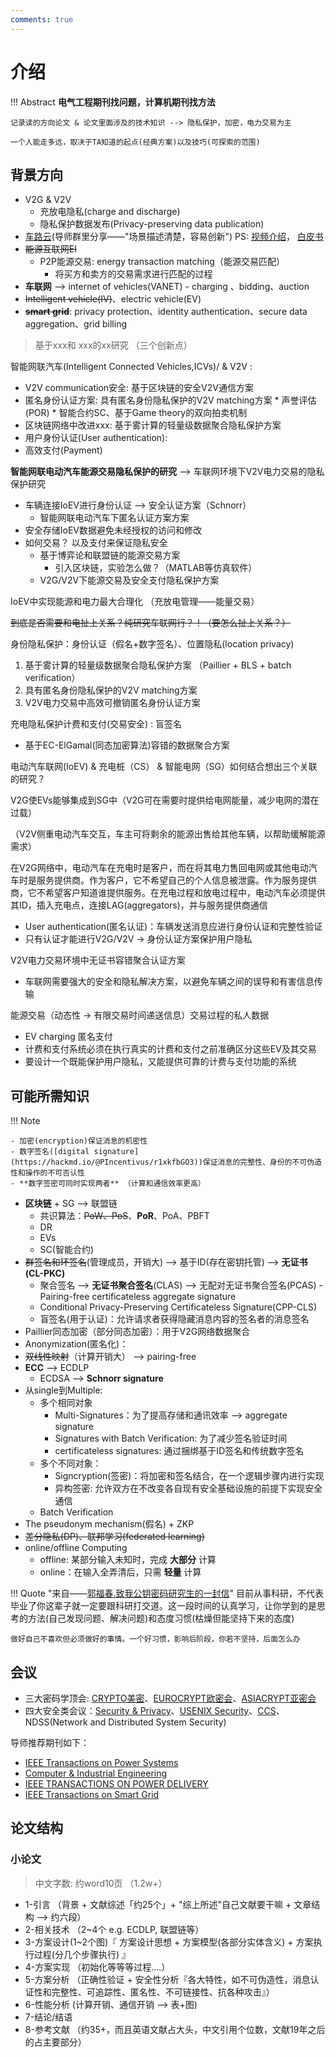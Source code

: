 ```yaml
---
comments: true
---
```


# 介绍

!!! Abstract
    **电气工程期刊找问题，计算机期刊找方法**

    记录读的方向论文 & 论文里面涉及的技术知识 --> 隐私保护，加密，电力交易为主
    
    一个人能走多远，取决于TA知道的起点(经典方案)以及技巧(可探索的范围)


## 背景方向
- V2G & V2V
    - 充放电隐私(charge and discharge)
    - 隐私保护数据发布(Privacy-preserving data publication)
- [车路云](https://www.tsinghua.edu.cn/info/1182/109825.htm)(导师群里分享——"场景描述清楚，容易创新") PS: [视频介绍](https://www.bilibili.com/video/BV1V1421y7n3/?spm_id_from=333.337.search-card.all.click&vd_source=41a19477b1cd284eb33c00c0aae3f725)， [白皮书](https://13115299.s21i.faiusr.com/61/1/ABUIABA9GAAgzKiYngYo_oOy7AY.pdf)
- ~~能源互联网EI~~
    - P2P能源交易: energy transaction matching（能源交易匹配）
        - 将买方和卖方的交易需求进行匹配的过程
- **车联网** --> internet of vehicles(VANET)
      -  charging 、bidding、auction
- ~~Intelligent vehicle(IV)~~、electric vehicle(EV)
- ~~**smart grid**~~: privacy protection、identity authentication、secure data aggregation、grid billing 

> 基于xxx和 xxx的xx研究 （三个创新点）

智能网联汽车(Intelligent Connected Vehicles,ICVs)/ & V2V : 

- V2V communication安全: 基于区块链的安全V2V通信方案
- 匿名身份认证方案: 具有匿名身份隐私保护的V2V matching方案
      * 声誉评估(POR) 
      * 智能合约SC、基于Game theory的双向拍卖机制
- 区块链网络中改进xxx: 基于雾计算的轻量级数据聚合隐私保护方案
- 用户身份认证(User authentication): 
- 高效支付(Payment) 

**智能网联电动汽车能源交易隐私保护的研究**  -->  车联网环境下V2V电力交易的隐私保护研究

- 车辆连接IoEV进行身份认证 --> 安全认证方案（Schnorr）
    * 智能网联电动汽车下匿名认证方案方案
- 安全存储IoEV数据避免未经授权的访问和修改
- 如何交易？ 以及支付来保证隐私安全
    * 基于博弈论和联盟链的能源交易方案
        + 引入区块链，实验怎么做？（MATLAB等仿真软件）
    * V2G/V2V下能源交易及安全支付隐私保护方案

IoEV中实现能源和电力最大合理化 （充放电管理——能量交易）

~~到底是否需要和电扯上关系？纯研究车联网行？！（要怎么扯上关系？）~~

身份隐私保护：身份认证（假名+数字签名）、位置隐私(location privacy)

1.	基于雾计算的轻量级数据聚合隐私保护方案 （Paillier + BLS + batch verification）
2.	具有匿名身份隐私保护的V2V matching方案 
3.	V2V电力交易中高效可撤销匿名身份认证方案

充电隐私保护计费和支付(交易安全) : 盲签名

- 基于EC-ElGamal(同态加密算法)容错的数据聚合方案

电动汽车联网(IoEV) & 充电桩（CS） & 智能电网（SG）如何结合想出三个关联的研究？

V2G使EVs能够集成到SG中（V2G可在需要时提供给电网能量，减少电网的潜在过载）

（V2V侧重电动汽车交互，车主可将剩余的能源出售给其他车辆，以帮助缓解能源需求）

在V2G网络中，电动汽车在充电时是客户，而在将其电力售回电网或其他电动汽车时是服务提供商。作为客户，它不希望自己的个人信息被泄露。作为服务提供商，它不希望客户知道谁提供服务。在充电过程和放电过程中，电动汽车必须提供其ID，插入充电点，连接LAG(aggregators)，并与服务提供商通信   
	
- User authentication(匿名认证)：车辆发送消息应进行身份认证和完整性验证
- 只有认证才能进行V2G/V2V  -> 身份认证方案保护用户隐私

V2V电力交易环境中无证书容错聚合认证方案

- 车联网需要强大的安全和隐私解决方案，以避免车辆之间的误导和有害信息传输

能源交易（动态性 -> 有限交易时间递送信息）交易过程的私人数据 
- EV charging 匿名支付
- 计费和支付系统必须在执行真实的计费和支付之前准确区分这些EV及其交易
- 要设计一个既能保护用户隐私，又能提供可靠的计费与支付功能的系统


## 可能所需知识

!!! Note

    - 加密(encryption)保证消息的机密性
    - 数字签名([digital signature](https://hackmd.io/@PIncentivus/r1xkfbGO3))保证消息的完整性、身份的不可伪造性和操作的不可否认性
    - **数字签密可同时实现两者** （计算和通信效率更高）

- **区块链** + SG --> 联盟链
    - 共识算法：~~PoW、PoS~~、**PoR**、PoA、PBFT
    - DR
    - EVs
    - SC(智能合约)
- ~~群签名和环签名~~(管理成员，开销大) --> 基于ID(存在密钥托管) --> **无证书(CL-PKC)**
    - 聚合签名 --> **无证书聚合签名**(CLAS) --> 无配对无证书聚合签名(PCAS)
          - Pairing-free certificateless aggregate signature 
    - Conditional Privacy-Preserving Certificateless Signature(CPP-CLS)
    - 盲签名(用于认证)：允许请求者获得隐藏消息内容的签名者的消息签名
- Paillier同态加密（部分同态加密）：用于V2G网络数据聚合
- Anonymization(匿名化)： 
- ~~双线性映射~~（计算开销大） --> pairing-free
- **ECC** --> ECDLP
    - ECDSA --> **Schnorr signature**
- 从single到Multiple: 
    - 多个相同对象
        * Multi-Signatures：为了提高存储和通讯效率 --> aggregate signature
        * Signatures with Batch Verification: 为了减少签名验证时间
        * certificateless signatures: 通过捆绑基于ID签名和传统数字签名
    - 多个不同对象：
        * Signcryption(签密)：将加密和签名结合，在一个逻辑步骤内进行实现
        * 异构签密:  允许双方在不改变各自现有安全基础设施的前提下实现安全通信
    - Batch Verification  
- The pseudonym mechanism(假名) + ZKP
- ~~差分隐私(DP)、联邦学习(federated learning)~~
- online/offline Computing
    * offline: 某部分输入未知时，完成 **大部分** 计算
    * online：在输入全弄清后，只需 **轻量** 计算

!!! Quote "来自——[郭福春.致我公钥密码研究生的一封信](https://documents.uow.edu.au/~fuchun/jow/001-revisited.pdf)"
    目前从事科研，不代表毕业了你这辈子就一定要跟科研打交道。这一段时间的认真学习，让你学到的是思考的方法(自己发现问题、解决问题)和态度习惯(枯燥但能坚持下来的态度)

    做好自己不喜欢但必须做好的事情。一个好习惯，影响后阶段，你若不坚持，后面怎么办


## 会议

- 三大密码学顶会: [CRYPTO美密](https://www.iacr.org/meetings/crypto/)、[EUROCRYPT欧密会](https://www.iacr.org/meetings/eurocrypt/)、[ASIACRYPT亚密会](https://asiacrypt.iacr.org/)
- 四大安全类会议：[Security & Privacy](https://onlinelibrary.wiley.com/journal/24756725)、[USENIX Security](https://www.usenix.org/conferences)、[CCS](https://dl.acm.org/conference/ccs)、NDSS(Network and Distributed System Security)

导师推荐期刊如下：
    
- [IEEE Transactions on Power Systems](https://ieeexplore.ieee.org/xpl/RecentIssue.jsp?punumber=59)
- [Computer & Industrial Engineering](https://www.sciencedirect.com/journal/computers-and-industrial-engineering)
- [IEEE TRANSACTIONS ON POWER DELIVERY](https://ieeexplore.ieee.org/xpl/RecentIssue.jsp?punumber=61)
- [IEEE Transactions on Smart Grid](https://ieeexplore.ieee.org/xpl/RecentIssue.jsp?punumber=5165411)

## 论文结构 

### 小论文

> 中文字数: 约word10页 （1.2w+）

- 1-引言 （背景 + 文献综述「约25个」+ "综上所述"自己文献要干嘛 +  文章结构  --> 约六段）
- 2-相关技术 （2~4个 e.g. ECDLP, 联盟链等） 
- 3-方案设计(1~2个图)『 方案设计思想 + 方案模型(各部分实体含义) + 方案执行过程(分几个步骤执行) 』
- 4-方案实现 （初始化等等等过程....）
- 5-方案分析 （正确性验证 + 安全性分析『各大特性，如不可伪造性，消息认证性和完整性、可追踪性、匿名性、不可链接性、抗各种攻击』）
- 6-性能分析 (计算开销、通信开销  -->  表+图)
- 7-结论/结语
- 8-参考文献 （约35+，而且英语文献占大头，中文引用个位数，文献19年之后的占主要部分）